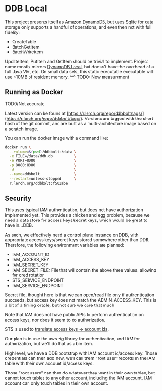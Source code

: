 DDB Local
=========

This project presents itself as [Amazon DynamoDB](https://aws.amazon.com/dynamodb/),
but uses Sqlite for data storage
only supports a handful of operations, and even then not with full fidelity:

* CreateTable
* BatchGetItem
* BatchWriteItem

UpdateItem, PutItem and GetItem should be trivial to implement. Project name
mostly mirrors [DynamoDB Local](https://docs.aws.amazon.com/amazondynamodb/latest/developerguide/DynamoDBLocal.html),
but doesn't have the overhead of a full Java VM, etc. On small data sets, this static executable
executable will use <10MB of resident memory.
                    ^^^ TODO: New measurement

Running as Docker
-----------------

TODO/Not accurate

Latest version can be found at [https://r.lerch.org/repo/ddbbolt/tags/](https://r.lerch.org/repo/ddbbolt/tags/).
Versions are tagged with the short hash of the git commit, and are
built as a multi-architecture image based on a scratch image.

You can run the docker image with a command like:

```sh
docker run \
  --volume=$(pwd)/ddbbolt:/data \
  -e FILE=/data/ddb.db          \
  -e PORT=8080                  \
  -p 8080:8080                  \
  -d                            \
  --name=ddbbolt                \
  --restart=unless-stopped      \
  r.lerch.org/ddbbolt:f501abe
```


Security
--------

This uses typical IAM authentication, but does not have authorization
implemented yet. This provides a chicken and egg problem, because we need a
data store for access keys/secret keys, which would be great to have in...DDB.

As such, we effectively need a control plane instance on DDB, with appropriate
access keys/secret keys stored somewhere other than DDB. Therefore, the following
environment variables are planned:

* IAM_ACCOUNT_ID
* IAM_ACCESS_KEY
* IAM_SECRET_KEY
* IAM_SECRET_FILE: File that will contain the above three values, allowing for cred rotation
* STS_SERVICE_ENDPOINT
* IAM_SERVICE_ENDPOINT

Secret file, thought here is that we can open/read file only if authentication succeeds, but access key
does not match the ADMIN_ACCESS_KEY. This is a bit of a timing oracle, but not sure we care that much

Note that IAM does not have public APIs to perform authentication on access keys,
nor does it seem to do authorization.

STS is used to [translate access keys -> account ids](https://docs.aws.amazon.com/STS/latest/APIReference/API_GetAccessKeyInfo.html).


Our plan is to use the aws zig library for authentication, and IAM for authorization,
but we'll do that as a bin item.

High level, we have a DDB bootstrap with IAM account id/access key. Those credentials
can then add new, we'll call them "root user" records in the IAM table with
their own account id/access keys.

Those "root users" can then do whatever they want in their own tables, but cannot
touch tables to any other account, including the IAM account. IAM account can only
touch tables in their own account.

